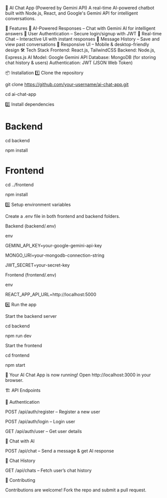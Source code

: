 🤖 AI Chat App (Powered by Gemini API)
A real-time AI-powered chatbot built with Node.js, React, and Google's Gemini API for intelligent conversations.

🚀 Features
🔹 AI-Powered Responses – Chat with Gemini AI for intelligent answers
🔹 User Authentication – Secure login/signup with JWT
🔹 Real-time Chat – Interactive UI with instant responses
🔹 Message History – Save and view past conversations
🔹 Responsive UI – Mobile & desktop-friendly design
🛠 Tech Stack
Frontend: React.js, TailwindCSS
Backend: Node.js, Express.js
AI Model: Google Gemini API
Database: MongoDB (for storing chat history & users)
Authentication: JWT (JSON Web Token)

📦 Installation
1️⃣ Clone the repository

git clone https://github.com/your-username/ai-chat-app.git

cd ai-chat-app

2️⃣ Install dependencies

# Backend

cd backend

npm install

# Frontend

cd ../frontend

npm install

3️⃣ Setup environment variables

Create a .env file in both frontend and backend folders.

Backend (backend/.env)

env

GEMINI_API_KEY=your-google-gemini-api-key

MONGO_URI=your-mongodb-connection-string

JWT_SECRET=your-secret-key

Frontend (frontend/.env)

env

REACT_APP_API_URL=http://localhost:5000

4️⃣ Run the app

Start the backend server

cd backend

npm run dev

Start the frontend

cd frontend

npm start

🚀 Your AI Chat App is now running! Open http://localhost:3000 in your browser.

🏗 API Endpoints

🔐 Authentication

POST /api/auth/register – Register a new user

POST /api/auth/login – Login user

GET /api/auth/user – Get user details

💬 Chat with AI

POST /api/chat – Send a message & get AI response

📜 Chat History

GET /api/chats – Fetch user’s chat history

🤝 Contributing

Contributions are welcome! Fork the repo and submit a pull request.
